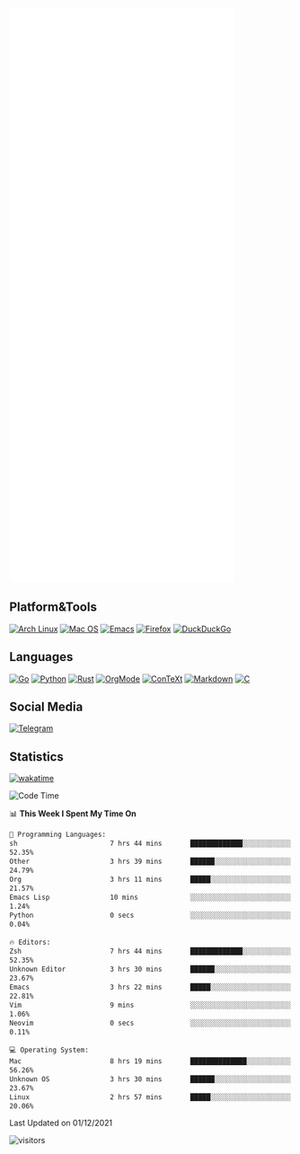 ![Metrics](https://github.com/SteamedFish/SteamedFish/blob/master/github-metrics.svg)

## Platform&Tools

[![Arch Linux](https://img.shields.io/badge/ArchLinux-1793D1?logo=arch-linux&logoColor=fff&style=flat-square)](https://archlinux.org/)
[![Mac OS](https://img.shields.io/badge/MacOS-000000?style=flat-square&logo=macos&logoColor=F0F0F0)](https://www.apple.com/macos/)
[![Emacs](https://img.shields.io/badge/Emacs-%237F5AB6.svg?&style=flat-square&logo=gnu-emacs&logoColor=white)](https://www.gnu.org/software/emacs/)
[![Firefox](https://img.shields.io/badge/Firefox-FF7139?style=flat-square&logo=Firefox-Browser&logoColor=white)](https://firefox.com/)
[![DuckDuckGo](https://img.shields.io/badge/DuckDuckGo-DE5833?style=flat-square&logo=DuckDuckGo&logoColor=white)](https://duckduckgo.com/)

## Languages

[![Go](https://img.shields.io/badge/Golang-%2300ADD8.svg?style=flat-square&logo=go&logoColor=white)](https://golang.org/)
[![Python](https://img.shields.io/badge/Python-3670A0?style=flat-square&logo=python&logoColor=ffdd54)](https://www.python.org/)
[![Rust](https://img.shields.io/badge/Rust-%23000000.svg?style=flat-square&logo=rust&logoColor=white)](https://www.rust-lang.org/)
[![OrgMode](https://img.shields.io/badge/OrgMode-%23000000.svg?style=flat-square&logo=org&logoColor=white)](https://orgmode.org/)
[![ConTeXt](https://img.shields.io/badge/ConTeXt-%23008080.svg?style=flat-square&logo=latex&logoColor=white)](https://contextgarden.net/)
[![Markdown](https://img.shields.io/badge/MarkDown-%23000000.svg?style=flat-square&logo=markdown&logoColor=white)](https://daringfireball.net/projects/markdown/)
[![C](https://img.shields.io/badge/C-%2300599C.svg?style=flat-square&logo=c&logoColor=white)](https://www.iso.org/standard/74528.html)

## Social Media

[![Telegram](https://img.shields.io/badge/SteamedFish-2CA5E0?style=social&logo=telegram&logoColor=white)](https://t.me/SteamedFish)

## Statistics
[![wakatime](https://wakatime.com/badge/user/168280d6-fcf2-4b4f-ad3a-dc4612f35b38.svg)](https://wakatime.com/@168280d6-fcf2-4b4f-ad3a-dc4612f35b38)

<!--START_SECTION:waka-->
![Code Time](http://img.shields.io/badge/Code%20Time-1%2C495%20hrs%2031%20mins-blue)

📊 **This Week I Spent My Time On** 

```text
💬 Programming Languages: 
sh                       7 hrs 44 mins       █████████████░░░░░░░░░░░░   52.35% 
Other                    3 hrs 39 mins       ██████░░░░░░░░░░░░░░░░░░░   24.79% 
Org                      3 hrs 11 mins       █████░░░░░░░░░░░░░░░░░░░░   21.57% 
Emacs Lisp               10 mins             ░░░░░░░░░░░░░░░░░░░░░░░░░   1.24% 
Python                   0 secs              ░░░░░░░░░░░░░░░░░░░░░░░░░   0.04%

🔥 Editors: 
Zsh                      7 hrs 44 mins       █████████████░░░░░░░░░░░░   52.35% 
Unknown Editor           3 hrs 30 mins       ██████░░░░░░░░░░░░░░░░░░░   23.67% 
Emacs                    3 hrs 22 mins       █████░░░░░░░░░░░░░░░░░░░░   22.81% 
Vim                      9 mins              ░░░░░░░░░░░░░░░░░░░░░░░░░   1.06% 
Neovim                   0 secs              ░░░░░░░░░░░░░░░░░░░░░░░░░   0.11%

💻 Operating System: 
Mac                      8 hrs 19 mins       ██████████████░░░░░░░░░░░   56.26% 
Unknown OS               3 hrs 30 mins       ██████░░░░░░░░░░░░░░░░░░░   23.67% 
Linux                    2 hrs 57 mins       █████░░░░░░░░░░░░░░░░░░░░   20.06%

```


 Last Updated on 01/12/2021
<!--END_SECTION:waka-->

![visitors](https://visitor-badge.laobi.icu/badge?page_id=SteamedFish.SteamedFish)
